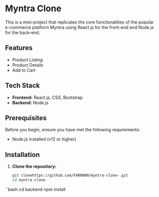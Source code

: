 # Myntra Clone

This is a mini-project that replicates the core functionalities of the popular e-commerce platform Myntra using React.js for the front-end and Node.js for the back-end.



## Features


- Product Listing
- Product Details
- Add to Cart



## Tech Stack

- **Frontend:** React.js, CSS, Bootstrap
- **Backend:** Node.js

## Prerequisites

Before you begin, ensure you have met the following requirements:

- Node.js installed (v12 or higher)


## Installation

1. **Clone the repository:**
   ```bash
   git clonehttps://github.com/FARMAN9/myntra-clone-.git
   cd myntra-clone-
 ``bash 
     cd backend
      npm install
   
   

   


